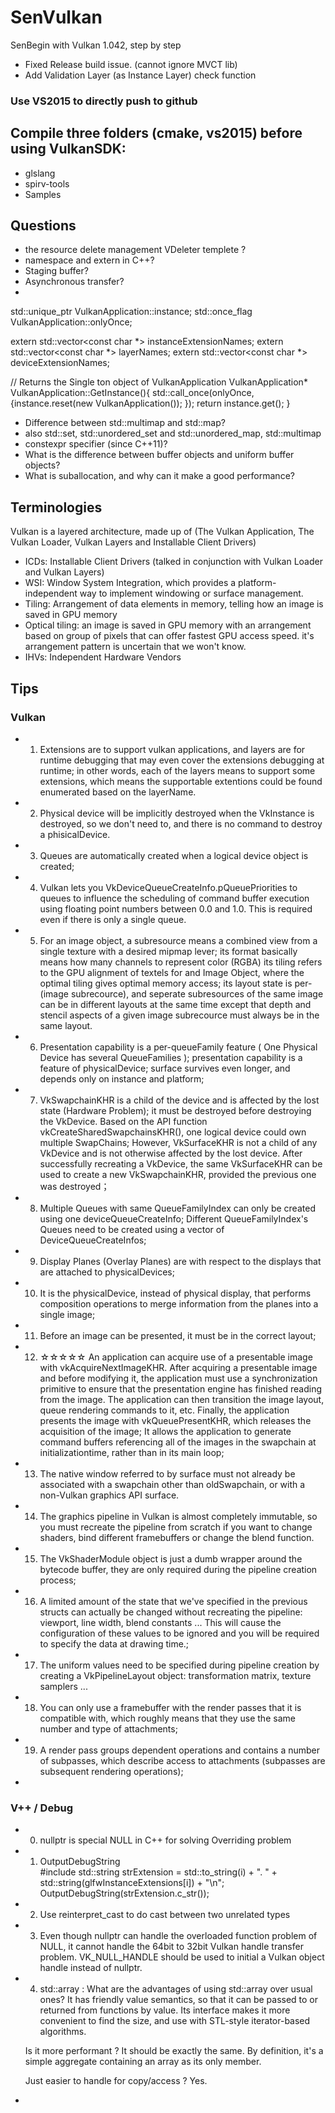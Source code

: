 ﻿# SenVulkan
SenBegin with Vulkan 1.042, step by step

* Fixed Release build issue. (cannot ignore MVCT lib)
* Add Validation Layer (as Instance Layer) check function


### Use VS2015 to directly push to github
## Compile three folders (cmake, vs2015) before using VulkanSDK:
* glslang
* spirv-tools
* Samples

## Questions
* the resource delete management VDeleter templete ? 
* namespace and extern in C++?
* Staging buffer? 
* Asynchronous transfer?
* 
std::unique_ptr<VulkanApplication> VulkanApplication::instance;
std::once_flag VulkanApplication::onlyOnce;

extern std::vector<const char *> instanceExtensionNames;
extern std::vector<const char *> layerNames;
extern std::vector<const char *> deviceExtensionNames;

// Returns the Single ton object of VulkanApplication
VulkanApplication* VulkanApplication::GetInstance(){
    std::call_once(onlyOnce, [](){instance.reset(new VulkanApplication()); });
    return instance.get();
}

* Difference between std::multimap and std::map?
* also  std::set, std::unordered_set and std::unordered_map, std::multimap
* constexpr specifier (since C++11)?
* What is the difference between buffer objects and uniform buffer objects?
* What is suballocation, and why can it make a good performance?

## Terminologies
Vulkan is a layered architecture, made up of (The Vulkan Application, The Vulkan Loader, Vulkan Layers and Installable Client Drivers)
* ICDs: Installable Client Drivers (talked in conjunction with Vulkan Loader and Vulkan Layers)
* WSI: Window System Integration, which provides a platform-independent way to implement windowing or surface management.
* Tiling: Arrangement of data elements in memory, telling how an image is saved in GPU memory
* Optical tiling: an image is saved in GPU memory with an arrangement based on group of pixels that can offer fastest GPU access speed.
	it's arrangement pattern is uncertain that we won't know.
*  IHVs: Independent Hardware Vendors

## Tips
### Vulkan
* 1. Extensions are to support vulkan applications, and layers are for runtime debugging that may even cover the extensions debugging at runtime;
in other words, each of the layers means to support some extensions, which means the supportable extentions could be found enumerated based on the layerName.
* 2. Physical device will be implicitly destroyed when the VkInstance is destroyed, so we don't need to, and there is no command to destroy a phisicalDevice.
* 3. Queues are automatically created when a logical device object is created; 
* 4. Vulkan lets you VkDeviceQueueCreateInfo.pQueuePriorities to queues to influence the scheduling of command buffer execution using floating point numbers between 0.0 and 1.0. This is required even if there is only a single queue.
* 5. For an image object, a subresource means a combined view from a single texture with a desired mipmap lever;
						  its format basically means how many channels to represent color (RGBA)
						  its tiling refers to the GPU alignment of textels for and Image Object, where the optimal tiling gives optimal memory access;
						  its layout state is per-(image subrecource), and seperate subresources of the same image can be in different layouts at the same time except that depth and stencil aspects of a given image subrecource must always be in the same layout.
* 6. Presentation capability is a per-queueFamily feature ( One Physical Device has several QueueFamilies );
	presentation capability is a feature of physicalDevice;
	surface survives even longer, and depends only on instance and platform;
* 7. VkSwapchainKHR is a child of the device and is affected by the lost state (Hardware Problem); it must be destroyed before destroying the VkDevice.
	 Based on the API function vkCreateSharedSwapchainsKHR(), one logical device could own multiple SwapChains;
	 However, VkSurfaceKHR is not a child of any VkDevice and is not otherwise affected by the lost device.
	 After successfully recreating a VkDevice, the same VkSurfaceKHR can be used to create a new VkSwapchainKHR, provided the previous one was destroyed；
* 8. Multiple Queues with same QueueFamilyIndex can only be created using one deviceQueueCreateInfo;
	 Different QueueFamilyIndex's Queues need to be created using a vector of DeviceQueueCreateInfos;
* 9. Display Planes (Overlay Planes) are with respect to the displays that are attached to physicalDevices;
* 10. It is the physicalDevice, instead of physical display, that performs composition operations to merge information from the planes into a single image;
* 11. Before an image can be presented, it must be in the correct layout;
* 12. ☆☆☆☆☆  An application can acquire use of a presentable image with vkAcquireNextImageKHR. 
		After acquiring a presentable image and before modifying it, the application must use a synchronization primitive to ensure that the presentation engine has finished reading from the image. 
		The application can then transition the image layout, queue rendering commands to it, etc.
		Finally, the application presents the image with vkQueuePresentKHR, which releases the acquisition of the image;
		It allows the application to generate command buffers referencing all of the images in the swapchain at initializationtime, rather than in its main loop;
* 13. The native window referred to by surface must not already be associated with a swapchain other than oldSwapchain, or with a non-Vulkan graphics API surface.
* 14. The graphics pipeline in Vulkan is almost completely immutable, so you must recreate the pipeline from scratch if you want to change shaders, bind different framebuffers or change the blend function. 
* 15. The VkShaderModule object is just a dumb wrapper around the bytecode buffer, they are only required during the pipeline creation process;
* 16. A limited amount of the state that we've specified in the previous structs can actually be changed without recreating the pipeline:
		viewport, line width, blend constants ...
		This will cause the configuration of these values to be ignored and you will be required to specify the data at drawing time.;
* 17. The uniform values need to be specified during pipeline creation by creating a VkPipelineLayout object:
		transformation matrix, texture samplers ...
* 18. You can only use a framebuffer with the render passes that it is compatible with, which roughly means that they use the same number and type of attachments;
* 19. A render pass  groups dependent operations and contains a number of subpasses, which describe access to attachments (subpasses are subsequent rendering operations);
* 

### V++ / Debug
* 0. nullptr is special NULL in C++ for solving Overriding problem <br>
* 1. OutputDebugString <br>
#include <string>
std::string strExtension = std::to_string(i) + ". " + std::string(glfwInstanceExtensions[i]) + "\n";
OutputDebugString(strExtension.c_str());

* 2. Use reinterpret_cast to do cast between two unrelated types
* 3. Even though nullptr can handle the overloaded function problem of NULL, it cannot handle the 64bit to 32bit Vulkan handle transfer problem.
VK_NULL_HANDLE should be used to initial a Vulkan object handle instead of nullptr.
* 4. std::array  :
	What are the advantages of using std::array over usual ones?
	It has friendly value semantics, so that it can be passed to or returned from functions by value. Its interface makes it more convenient to find the size, and use with STL-style iterator-based algorithms.

	Is it more performant ?
	It should be exactly the same. By definition, it's a simple aggregate containing an array as its only member.

	Just easier to handle for copy/access ?
	Yes.
* 